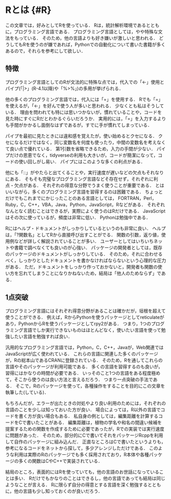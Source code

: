 # Rとは {#R}

この文章では，好みとしてRを使っている．
Rは，統計解析環境であるとともに，プログラミング言語である．
プログラミング言語としては，やや特殊な文法をもっている．
そのため，他の言語よりも好き嫌いが激しいと思われる．
どうしてもRを使うのが嫌であれば，Pythonでの自動化について書いた書籍が多くあるので，それらを参考にして欲しい．

## 特徴

プログラミング言語としてのRが文法的に特殊な点では，代入での「<-」使用とパイプ(「|>」(R-4.1以降)や「%>%」)の多用が挙げられる．

他の多くのプログラミング言語では，代入には「=」を使用する．
Rでも「=」を使えるが，「<-」を好んで使う人が多いと思われる．
少なくとも私はそうしている．
理由を問われても特には思いつかないが，慣れていることや，コードを見た時にすぐにRだとわかるぐらいだろうか．
実用的には，「=」を入力するよりも手間がかかるし面倒なはずであるが，すでに手が慣れてしまっている．

パイプを最初に見たときには違和感を覚えたが，使い始めるとクセになる．
クセになるだけではなく，同じ変数名を何度も使ったり，中間の変数名を考えなくて良い点で優れている．
第1引数を省略できるため，入力の手間が少ない．
パイプだけの恩恵でなく，tidyverseの利用も大きいが，コードが簡潔になって，コードの使い回しがし易い．
パイプにはこのような多くの利点がある．

他にも「::」がやたらと出てくることや，実行速度が遅いなどの欠点もそれなりにある．
そもそも完璧なプログラミング言語などそ存在せず，それぞれに利点・欠点がある．
それぞれの得意な分野でうまく使うことが重要である．
とはいいながら，多くのプログラミング言語を習得するのは困難である．
ちょっとだけでもこれまでにかじったことのある言語としては，
FORTRAN，Perl，Ruby，C，C++，VBA，Java，Python，JavaScript，Rなどがある．
それぞれなんとなく読むことはできるが，実際によく使うのはRだけである．
JavaScriptはその次に使っているが，頻度は非常に低い．
Pythonは勉強中である．

Rにはヘルプ・ドキュメントがしっかりしているというのも非常に良い．
ヘルプは，「?関数名」としてRから直接呼び出すことがでる．
関数の引数，返り値，使用例などが詳しく解説されていることが多い．
ユーザーとしてはいちいちネットや書籍で調べなくても良いのが心強い．
パッケージの開発者としては，既存のパッケージのドキュメントがしっかりしている．
そのため，それに合わせるべく，しっかりとしたドキュメントを書かなければならないという心理的な圧力がある．
ただ，ドキュメントをしっかり作っておかないと，開発者も関数の使い方を忘れてしまうことになりかねないため，結局は「他人のためならず」である．

## 1点突破

プログラミング言語にはそれぞれ得意分野があることは確かだが，垣根を超えて使うことができる．
例えば，RからPythonを使うパッケージとしてreticulateがあり，PythonからRを使うパッケージとしてrpy2がある．
つまり，1つのプログラミング言語でしか実行できないものはほとんどなく，使いたい言語を使って勉強したい言語を勉強すれば良い．

汎用的なプログラミング言語では，Python，C，C++，Javaが，Web関連ではJavaScriptが広く使われている．
これらの言語に関連した多くのパッケージが，Rの総本山であるCRANに登録されている．
そのため，Rを通してこれらの言語やそのパッケージが利用可能である．
多くの言語を習得するのも良いが，習得にはかなりの時間が必要である．
いっそのこと1つの言語をある程度極めて，そこから使うのは良い方法と言えるだろう．
つまり一点突破の手法である．
そこで，Rのパッケージを使って，各種操作をすることを目的にこの文章を執筆した(している)．

もちろんだが，エラーが出たときの対処やより良い利用のためには，それぞれの言語のことを少しは知っておいた方が良い．
場合によっては，R以外の言語でコードを書く方が良い場合もある．
私自身の例としては，編集距離を計算するコードをCで書いたことがある．
編集距離は，植物の学名や和名の間違い候補を提案するための関数を作成するために必要であったが，Rでの実装では実行速度に問題があった．
そのため，部分的にCで書いてそれをパッケージRcppを利用して自作のパッケージに組み込んだ．
正直なところはCで書いたというよりも，参考になるコードをネットから探して，多少アレンジしただけである．
このような利用は実際のRのパッケージでも多く採用されており，R本体や各種パッケージの多くの関数はCやC++で実装されている．

結局のところ，表面的にはRを使っていても，他の言語のお世話になっていることは多い．
Rだけでもかなりのことはできるし，他の言語であっても結局は同じようなことが言える．
Rに限らず自分の得意とする言語を深く勉強するとともに，他の言語も少し知っておくのが良いだろう．

